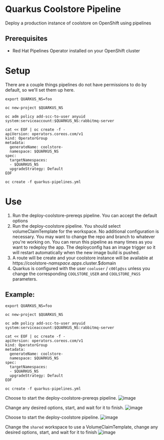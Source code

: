 # Quarkus Coolstore Pipeline
Deploy a production instance of coolstore on OpenShift using pipelines

## Prerequisites
- Red Hat Pipelines Operator installed on your OpenShift cluster

# Setup
There are a couple things pipelines do not have permissions to do by default, so we'll set them up here.

```
export QUARKUS_NS=foo

oc new-project $QUARKUS_NS

oc adm policy add-scc-to-user anyuid system:serviceaccount:$QUARKUS_NS:rabbitmq-server

cat << EOF | oc create -f -
apiVersion: operators.coreos.com/v1
kind: OperatorGroup
metadata:
  generateName: coolstore-
  namespace: $QUARKUS_NS
spec:
  targetNamespaces:
  - $QUARKUS_NS
  upgradeStrategy: Default
EOF

oc create -f quarkus-pipelines.yml
```

# Use
1. Run the deploy-coolstore-prereqs pipeline. You can accept the default options
1. Run the deploy-coolstore pipeline. You should select volumeClaimTemplate for the workspace. No additional configuration is necessary. You may want to change the repo and branch to whatever you're working on. You can rerun this pipeline as many times as you want to redeploy the app. The deployconfig has an image trigger so it will restart automatically when the new image build is pushed.
1. A route will be create and your coolstore instance will be available at https://coolstore-$namspace.apps.$cluster.$domain
1. Quarkus is configured with the user `cooluser` / `c00lp@ss` unless you change the corresponding `COOLSTORE_USER` and `COOLSTORE_PASS` parameters.

## Example:
```
export QUARKUS_NS=foo

oc new-project $QUARKUS_NS

oc adm policy add-scc-to-user anyuid system:serviceaccount:$QUARKUS_NS:rabbitmq-server

cat << EOF | oc create -f -
apiVersion: operators.coreos.com/v1
kind: OperatorGroup
metadata:
  generateName: coolstore-
  namespace: $QUARKUS_NS
spec:
  targetNamespaces:
  - $QUARKUS_NS
  upgradeStrategy: Default
EOF

oc create -f quarkus-pipelines.yml
```
Choose to start the deploy-coolstore-prereqs pipeline.
![image](https://github.com/jmontleon/quarkus-coolstore-pipeline/assets/1850500/b86fb33e-99c0-4136-a48d-3baba54c6331)

Change any desired options, start, and wait for it to finish. 
![image](https://github.com/jmontleon/quarkus-coolstore-pipeline/assets/1850500/14c0d99a-c297-4b54-bdb3-246ba1d07ebd)

Choose to start the deploy-coolstore pipeline.
![image](https://github.com/jmontleon/quarkus-coolstore-pipeline/assets/1850500/4344f597-fc6d-4be5-87d0-9272b5c26ecb)

Change the `shared` workspace to use a VolumeClaimTemplate, change any desired options, start, and wait for it to finish
![image](https://github.com/jmontleon/quarkus-coolstore-pipeline/assets/1850500/c42ed892-525f-4db3-ad7a-17b38cddeba0)
